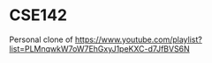 # CSE142
Personal clone of https://www.youtube.com/playlist?list=PLMnqwkW7oW7EhGxyJ1peKXC-d7JfBVS6N

